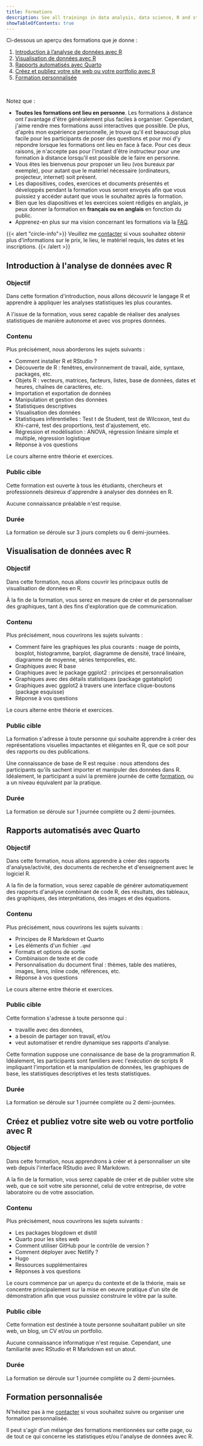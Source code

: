 ```yaml
---
title: Formations
description: See all trainings in data analysis, data science, R and statistics, provided by Antoine Soetewey.
showTableOfContents: true
---
```


Ci-dessous un aperçu des formations que je donne :

1. [Introduction à l’analyse de données avec R](/fr/trainings/#introduction-à-lanalyse-de-données-avec-r)
1. [Visualisation de données avec R](/fr/trainings/#visualisation-de-données-avec-r)
1. [Rapports automatisés avec Quarto](/fr/trainings/#rapports-automatisés-avec-quarto)
1. [Créez et publiez votre site web ou votre portfolio avec R](/fr/trainings/#créez-et-publiez-votre-site-web-ou-votre-portfolio-avec-r)
1. [Formation personnalisée](/fr/trainings/#formation-personnalisée)

<br>

Notez que :

- **Toutes les formations ont lieu en personne**. Les formations à distance ont l'avantage d'être généralement plus faciles à organiser. Cependant, j'aime rendre mes formations aussi interactives que possible. De plus, d'après mon expérience personnelle, je trouve qu'il est beaucoup plus facile pour les participants de poser des questions et pour moi d'y répondre lorsque les formations ont lieu en face à face. Pour ces deux raisons, je n'accepte pas pour l'instant d'être instructeur pour une formation à distance lorsqu'il est possible de le faire en personne.
- Vous êtes les bienvenus pour proposer un lieu (vos bureaux par exemple), pour autant que le matériel nécessaire (ordinateurs, projecteur, internet) soit présent.
- Les diapositives, codes, exercices et documents présentés et développés pendant la formation vous seront envoyés afin que vous puissiez y accéder autant que vous le souhaitez après la formation.
- Bien que les diapositives et les exercices soient rédigés en anglais, je peux donner la formation en **français ou en anglais** en fonction du public.
- Apprenez-en plus sur ma vision concernant les formations via la [FAQ](/fr/faq/#quelle-est-la-vision-concernant-les-formations-).

{{< alert "circle-info">}}
Veuillez me [contacter](/fr/#contact) si vous souhaitez obtenir plus d'informations sur le prix, le lieu, le matériel requis, les dates et les inscriptions.
{{< /alert >}}

## Introduction à l'analyse de données avec R

### Objectif

Dans cette formation d'introduction, nous allons découvrir le langage R et apprendre à appliquer les analyses statistiques les plus courantes.

A l'issue de la formation, vous serez capable de réaliser des analyses statistiques de manière autonome et avec vos propres données.

### Contenu

Plus précisément, nous aborderons les sujets suivants :

- Comment installer R et RStudio ?
- Découverte de R : fenêtres, environnement de travail, aide, syntaxe, packages, etc.
- Objets R : vecteurs, matrices, facteurs, listes, base de données, dates et heures, chaînes de caractères, etc.
- Importation et exportation de données
- Manipulation et gestion des données
- Statistiques descriptives
- Visualisation des données
- Statistiques inférentielles : Test t de Student, test de Wilcoxon, test du Khi-carré, test des proportions, test d'ajustement, etc.
- Régression et modélisation : ANOVA, régression linéaire simple et multiple, régression logistique
- Réponse à vos questions

Le cours alterne entre théorie et exercices.

### Public cible

Cette formation est ouverte à tous les étudiants, chercheurs et professionnels désireux d'apprendre à analyser des données en R.

Aucune connaissance préalable n'est requise.

### Durée

La formation se déroule sur 3 jours complets ou 6 demi-journées.

## Visualisation de données avec R

### Objectif

Dans cette formation, nous allons couvrir les principaux outils de visualisation de données en R.

À la fin de la formation, vous serez en mesure de créer et de personnaliser des graphiques, tant à des fins d'exploration que de communication.

### Contenu

Plus précisément, nous couvrirons les sujets suivants :

- Comment faire les graphiques les plus courants : nuage de points, boxplot, histogramme, barplot, diagramme de densité, tracé linéaire, diagramme de moyenne, séries temporelles, etc.
- Graphiques avec R base
- Graphiques avec le package ggplot2 : principes et personnalisation
- Graphiques avec des détails statistiques (package ggstatsplot)
- Graphiques avec ggplot2 à travers une interface clique-boutons (package esquisse)
- Réponse à vos questions

Le cours alterne entre théorie et exercices.

### Public cible

La formation s'adresse à toute personne qui souhaite apprendre à créer des représentations visuelles impactantes et élégantes en R, que ce soit pour des rapports ou des publications.

Une connaissance de base de R est requise : nous attendons des participants qu'ils sachent importer et manipuler des données dans R. Idéalement, le participant a suivi la première journée de cette [formation](/fr/trainings/#introduction-à-lanalyse-de-données-avec-r), ou a un niveau équivalent par la pratique.

### Durée

La formation se déroule sur 1 journée complète ou 2 demi-journées.

## Rapports automatisés avec Quarto

### Objectif

Dans cette formation, nous allons apprendre à créer des rapports d'analyse/activité, des documents de recherche et d'enseignement avec le logiciel R.

A la fin de la formation, vous serez capable de générer automatiquement des rapports d'analyse combinant de code R, des résultats, des tableaux, des graphiques, des interprétations, des images et des équations.

### Contenu

Plus précisément, nous couvrirons les sujets suivants :

- Principes de R Markdown et Quarto
- Les éléments d'un fichier `.qmd`
- Formats et options de sortie
- Combinaison de texte et de code
- Personnalisation du document final : thèmes, table des matières, images, liens, inline code, références, etc.
- Réponse à vos questions

Le cours alterne entre théorie et exercices.

### Public cible

Cette formation s'adresse à toute personne qui :

- travaille avec des données,
- a besoin de partager son travail, et/ou
- veut automatiser et rendre dynamique ses rapports d'analyse.

Cette formation suppose une connaissance de base de la programmation R. Idéalement, les participants sont familiers avec l'exécution de scripts R impliquant l'importation et la manipulation de données, les graphiques de base, les statistiques descriptives et les tests statistiques.

### Durée

La formation se déroule sur 1 journée complète ou 2 demi-journées.

## Créez et publiez votre site web ou votre portfolio avec R

### Objectif

Dans cette formation, nous apprendrons à créer et à personnaliser un site web depuis l'interface RStudio avec R Markdown.

A la fin de la formation, vous serez capable de créer et de publier votre site web, que ce soit votre site personnel, celui de votre entreprise, de votre laboratoire ou de votre association.

### Contenu

Plus précisément, nous couvrirons les sujets suivants :

- Les packages blogdown et distill
- Quarto pour les sites web
- Comment utiliser GitHub pour le contrôle de version ?
- Comment déployer avec Netlify ?
- Hugo
- Ressources supplémentaires
- Réponses à vos questions

Le cours commence par un aperçu du contexte et de la théorie, mais se concentre principalement sur la mise en oeuvre pratique d'un site de démonstration afin que vous puissiez construire le vôtre par la suite.

### Public cible

Cette formation est destinée à toute personne souhaitant publier un site web, un blog, un CV et/ou un portfolio.

Aucune connaissance informatique n'est requise. Cependant, une familiarité avec RStudio et R Markdown est un atout.

### Durée

La formation se déroule sur 1 journée complète ou 2 demi-journées.

## Formation personnalisée

N'hésitez pas à me [contacter](/fr/#contact) si vous souhaitez suivre ou organiser une formation personnalisée.

Il peut s'agir d'un mélange des formations mentionnées sur cette page, ou de tout ce qui concerne les statistiques et/ou l'analyse de données avec R.
